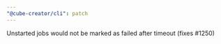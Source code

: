 ```yaml
---
"@cube-creator/cli": patch
---
```


Unstarted jobs would not be marked as failed after timeout (fixes #1250)
